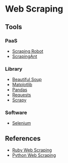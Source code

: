 # Web Scraping

<!--
https://linkedin.com/learning/search?entityType=COURSE&keywords=Web%20Scraping

https://app.pluralsight.com/paths/skills/web-scraping-with-python

https://app.pluralsight.com/library/courses/web-scraping-python-data-playbook/table-of-contents
https://app.pluralsight.com/library/courses/advanced-web-scraping-tactics-python-playbook/table-of-contents
https://app.pluralsight.com/library/courses/automating-web-phantom-js-casper-js/table-of-contents
https://app.pluralsight.com/library/courses/crawling-web-python-scrapy/table-of-contents
https://app.pluralsight.com/library/courses/scrapy-extracting-structured-data/table-of-contents
https://app.pluralsight.com/paths/skill/web-scraping-with-python

https://www.udemy.com/course/web-scraping-with-python-ruby-import-io-for-fun-profit/
-->

## Tools

### PaaS

- [Scraping Robot](https://scrapingrobot.com/)
- [ScrapingAnt](https://scrapingant.com/)

### Library

- [Beautiful Soup](https://beautiful-soup-4.readthedocs.io)
- [Matplotlib](https://matplotlib.org)
- [Pandas](https://pandas.pydata.org)
- [Requests](/requests.md)
- [Scrapy](/scrapy.md)

### Software

- [Selenium](/selenium/README.md)

## References

- [Ruby Web Scraping](https://github.com/lorien/awesome-web-scraping/blob/master/ruby.md)
- [Python Web Scraping](https://github.com/lorien/awesome-web-scraping/blob/master/python.md)
